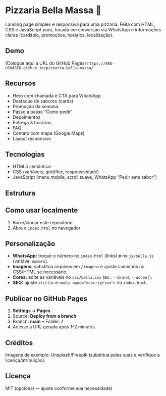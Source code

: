 # Pizzaria Bella Massa 🍕
Landing page simples e responsiva para uma pizzaria. Feita com HTML, CSS e JavaScript puro, focada em conversão via WhatsApp e informações claras (cardápio, promoções, horários, localização).

## Demo
(Coloque aqui a URL do GitHub Pages)
`https://SEU-USUARIO.github.io/pizzaria-bella-massa/`

## Recursos
- Hero com chamada e CTA para WhatsApp
- Destaque de sabores (cards)
- Promoção da semana
- Passo a passo “Como pedir”
- Depoimentos
- Entrega & horários
- FAQ
- Contato com mapa (Google Maps)
- Layout responsivo

## Tecnologias
- HTML5 semântico
- CSS (variáveis, grid/flex, responsividade)
- JavaScript (menu mobile, scroll suave, WhatsApp “Pedir este sabor”)

## Estrutura


## Como usar localmente
1. Baixe/clonar este repositório  
2. Abra o `index.html` no navegador

## Personalização
- **WhatsApp:** troque o número no `index.html` (links) **e** no `js/bella.js` (variável `numero`).
- **Imagens:** substitua arquivos em `/imagens` e ajuste caminhos no CSS/HTML se necessário.
- **Cores:** edite as variáveis no `css/bella.css` (ex.: `--brand`, `--accent`).
- **SEO:** ajuste `<title>` e `<meta name="description">` no `index.html`.

## Publicar no GitHub Pages
1. **Settings → Pages**  
2. Source: **Deploy from a branch**  
3. Branch: **main** • Folder: **/**  
4. Acesse a URL gerada após 1–2 minutos.

## Créditos
Imagens de exemplo: Unsplash/Freepik (substitua pelas suas e verifique a licença/atribuição).

## Licença
MIT (opcional — ajuste conforme sua necessidade)
